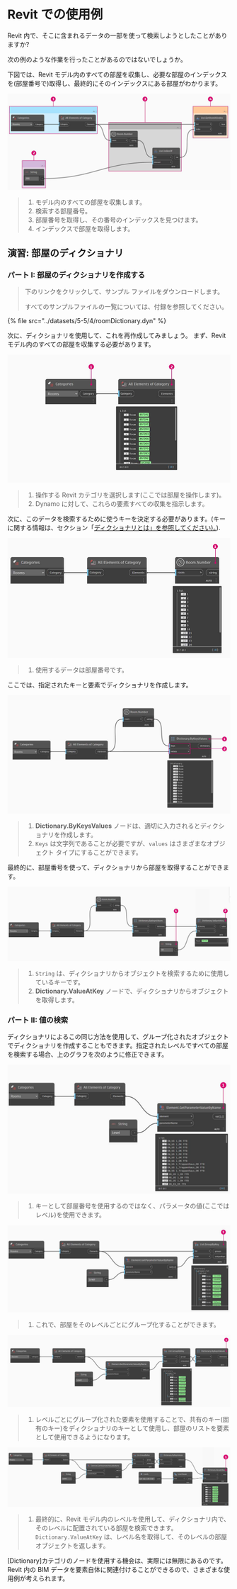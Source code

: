 # Revit での使用例

Revit 内で、そこに含まれるデータの一部を使って検索しようとしたことがありますか?

次の例のような作業を行ったことがあるのではないでしょうか。

下図では、Revit モデル内のすべての部屋を収集し、必要な部屋のインデックスを(部屋番号で)取得し、最終的にそのインデックスにある部屋がわかります。

![](<../images/5-5/4/dictionary - collect room in revit model.jpg>)

> 1. モデル内のすべての部屋を収集します。
> 2. 検索する部屋番号。
> 3. 部屋番号を取得し、その番号のインデックスを見つけます。
> 4. インデックスで部屋を取得します。

## 演習: 部屋のディクショナリ

### パート I: 部屋のディクショナリを作成する

> 下のリンクをクリックして、サンプル ファイルをダウンロードします。
>
> すべてのサンプルファイルの一覧については、付録を参照してください。

{% file src="../datasets/5-5/4/roomDictionary.dyn" %}

次に、ディクショナリを使用して、これを再作成してみましょう。 まず、Revit モデル内のすべての部屋を収集する必要があります。

![](<../images/5-5/4/dictionary - exercise I - 01.jpg>)

> 1. 操作する Revit カテゴリを選択します(ここでは部屋を操作します)。
> 2. Dynamo に対して、これらの要素すべての収集を指示します。

次に、このデータを検索するために使うキーを決定する必要があります。(キーに関する情報は、セクション「[ディクショナリとは」を参照してください)。](9-1\_what-is-a-dictionary.md)).

![](<../images/5-5/4/dictionary - exercise I - 02.jpg>)

> 1. 使用するデータは部屋番号です。

ここでは、指定されたキーと要素でディクショナリを作成します。

![](<../images/5-5/4/dictionary - exercise I - 03.jpg>)

> 1. **Dictionary.ByKeysValues** ノードは、適切に入力されるとディクショナリを作成します。
> 2. `Keys` は文字列であることが必要ですが、`values` はさまざまなオブジェクト タイプにすることができます。

最終的に、部屋番号を使って、ディクショナリから部屋を取得することができます。

![](<../images/5-5/4/dictionary - exercise I - 04.jpg>)

> 1. `String` は、ディクショナリからオブジェクトを検索するために使用しているキーです。
> 2. **Dictionary.ValueAtKey** ノードで、ディクショナリからオブジェクトを取得します。

### パート II: 値の検索

ディクショナリによるこの同じ方法を使用して、グループ化されたオブジェクトでディクショナリを作成することもできます。指定されたレベルですべての部屋を検索する場合、上のグラフを次のように修正できます。

![](<../images/5-5/4/dictionary - exercise II - 01.jpg>)

> 1. キーとして部屋番号を使用するのではなく、パラメータの値(ここではレベル)を使用できます。

![](<../images/5-5/4/dictionary - exercise II - 02.jpg>)

> 1. これで、部屋をそのレベルごとにグループ化することができます。

![](<../images/5-5/4/dictionary - exercise II - 03.jpg>)

> 1. レベルごとにグループ化された要素を使用することで、共有のキー(固有のキー)をディクショナリのキーとして使用し、部屋のリストを要素として使用できるようになります。

![](<../images/5-5/4/dictionary - exercise II - 04.jpg>)

> 1. 最終的に、Revit モデル内のレベルを使用して、ディクショナリ内で、そのレベルに配置されている部屋を検索できます。`Dictionary.ValueAtKey` は、レベル名を取得して、そのレベルの部屋オブジェクトを返します。

[Dictionary]カテゴリのノードを使用する機会は、実際には無限にあるのです。Revit 内の BIM データを要素自体に関連付けることができるので、さまざまな使用例が考えられます。
